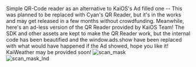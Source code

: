 Simple QR-Code reader as an alternative to KaiOS's Ad filled one 
-- This was planned to be replaced with Cyan's QR Reader, but it's in the works and may get released in a few months without crowdfunding.
Meanwhile, here's an ad-less version of the QR Reader provided by KaiOS Team! The SDK and other assets are kept to make the QR Reader work, but the internal code has been beautified and the window.ads.show have been replaced with what would have happened if the Ad showed, hope you like it! KaiWeather may be provided soon! 
![scan_mask](https://user-images.githubusercontent.com/26120324/128858071-882d9e03-20b7-4b98-ade9-44560ac1bc0d.png)  
![scan_mask_lnd](https://user-images.githubusercontent.com/26120324/128858081-727e1c0b-bd6b-4de8-8871-ae2b13119879.png)  
